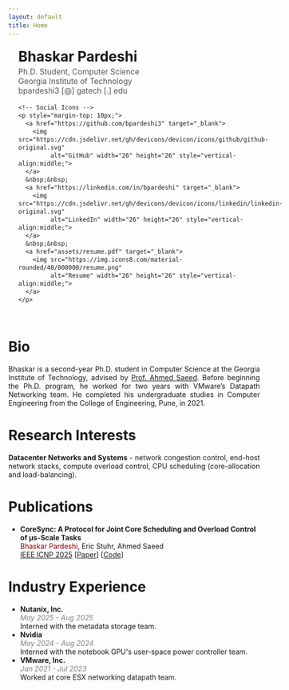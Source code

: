 ```yaml
---
layout: default
title: Home
---
```


<!-- Custom header section -->
<div style="display: flex; align-items: center; gap: 20px; margin-top: 20px;">

  <img src="assets/headshot.jpg" alt="Profile photo"
       style="width:140px; height:180px; object-fit:cover; border-radius:8px;">

  <!-- Name and Links -->
  <div>
    <h1 style="margin: 0;">Bhaskar Pardeshi</h1>
    <p style="font-size: 1.1em; color: #555; margin-top: 4px;">
      Ph.D. Student, Computer Science<br>
      Georgia Institute of Technology<br>
      bpardeshi3 [@] gatech [.] edu
    </p>

    <!-- Social Icons -->
    <p style="margin-top: 10px;">
      <a href="https://github.com/bpardeshi3" target="_blank">
        <img src="https://cdn.jsdelivr.net/gh/devicons/devicon/icons/github/github-original.svg"
             alt="GitHub" width="26" height="26" style="vertical-align:middle;">
      </a>
      &nbsp;&nbsp;
      <a href="https://linkedin.com/in/bpardeshi" target="_blank">
        <img src="https://cdn.jsdelivr.net/gh/devicons/devicon/icons/linkedin/linkedin-original.svg"
             alt="LinkedIn" width="26" height="26" style="vertical-align:middle;">
      </a>
      &nbsp;&nbsp;
      <a href="assets/resume.pdf" target="_blank">
        <img src="https://img.icons8.com/material-rounded/48/000000/resume.png"
             alt="Resume" width="26" height="26" style="vertical-align:middle;">
      </a>
    </p>
  </div>
</div>

<br>

# Bio
<p style="text-align: justify;">
Bhaskar is a second-year Ph.D. student in Computer Science at the Georgia Institute of Technology, advised by <a href="https://saeed.github.io/">Prof. Ahmed Saeed</a>. Before beginning the Ph.D. program, he worked for two years with VMware’s Datapath Networking team. He completed his undergraduate studies in Computer Engineering from the College of Engineering, Pune, in 2021.
</p>

# Research Interests
<p style="text-align: justify;">
<strong>Datacenter Networks and Systems</strong> - network congestion control, end-host network stacks, compute overload control, CPU scheduling (core-allocation and load-balancing).
</p>

# Publications
- **CoreSync: A Protocol for Joint Core Scheduling and Overload Control of μs-Scale Tasks**<br>
  <span style="color: darkred;">Bhaskar Pardeshi</span>, Eric Stuhr, Ahmed Saeed<br>
  [IEEE ICNP 2025](https://ieeeicnp2025.pages.dev/) \[[Paper](assets/coresync-icnp25.pdf)\] \[[Code](https://github.com/GT-ANSR-Lab/CoreSync)\]<br>

# Industry Experience
- **Nutanix, Inc.**<br>
  <span style="color: gray;">*May 2025 - Aug 2025*</span><br>
  Interned with the metadata storage team.
- **Nvidia**<br>
  <span style="color: gray;">*May 2024 - Aug 2024*</span><br>
  Interned with the notebook GPU's user-space power controller team.
- **VMware, Inc.**<br>
  <span style="color: gray;">*Jan 2021 - Jul 2023*</span><br>
  Worked at core ESX networking datapath team.
